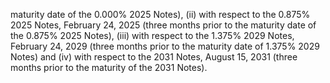 maturity date of the 0.000% 2025 Notes), (ii) with respect to the 0.875% 2025 Notes, February 24, 2025 (three
months prior to the maturity date of the 0.875% 2025 Notes), (iii) with respect to the 1.375% 2029 Notes, February
24, 2029 (three months prior to the maturity date of 1.375% 2029 Notes) and (iv) with respect to the 2031 Notes,
August 15, 2031 (three months prior to the maturity of the 2031 Notes).